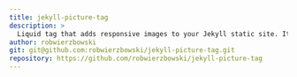 ```yaml
---
title: jekyll-picture-tag
description: >
  Liquid tag that adds responsive images to your Jekyll static site. It follows the [picture element](http://picture.responsiveimages.org/) pattern, and polyfills older browsers with [Picturefill](https://github.com/scottjehl/picturefill). Jekyll Picture Tag automatically creates resized source images, is fully configurable, and covers all use cases — including art direction and resolution switching — with a little YAML configuration and a simple template tag.
author: robwierzbowski
git: git@github.com:robwierzbowski/jekyll-picture-tag.git
repository: https://github.com/robwierzbowski/jekyll-picture-tag
---
```

